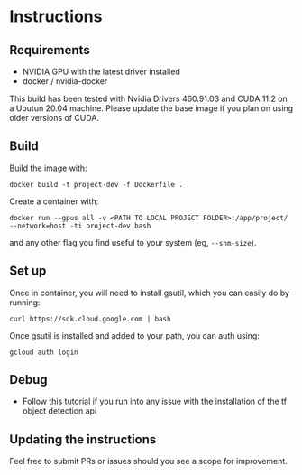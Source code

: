 # Instructions

## Requirements

* NVIDIA GPU with the latest driver installed
* docker / nvidia-docker

This build has been tested with Nvidia Drivers 460.91.03 and CUDA 11.2 on a Ubutun 20.04 machine.
Please update the base image if you plan on using older versions of CUDA.

## Build
Build the image with:
```
docker build -t project-dev -f Dockerfile .
```

Create a container with:
```
docker run --gpus all -v <PATH TO LOCAL PROJECT FOLDER>:/app/project/ --network=host -ti project-dev bash
```
and any other flag you find useful to your system (eg, `--shm-size`).

## Set up

Once in container, you will need to install gsutil, which you can easily do by running:
```
curl https://sdk.cloud.google.com | bash
```

Once gsutil is installed and added to your path, you can auth using:
```
gcloud auth login
```

## Debug
* Follow this [tutorial](https://tensorflow-object-detection-api-tutorial.readthedocs.io/en/latest/install.html#tensorflow-object-detection-api-installation) if you run into any issue with the installation of the
tf object detection api

## Updating the instructions
Feel free to submit PRs or issues should you see a scope for improvement.
